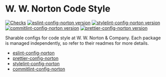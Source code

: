 # W. W. Norton Code Style

[![Checks](https://img.shields.io/github/workflow/status/wwnorton/style/Integration?label=Checks)](https://github.com/wwnorton/style/actions?query=workflow%3AIntegration+branch%3Amain)
[![eslint-config-norton version](https://img.shields.io/npm/v/eslint-config-norton?label=eslint-config)](https://www.npmjs.com/package/eslint-config-norton)
[![stylelint-config-norton version](https://img.shields.io/npm/v/stylelint-config-norton?label=stylelint-config)](https://www.npmjs.com/package/stylelint-config-norton)
[![commitlint-config-norton version](https://img.shields.io/npm/v/commitlint-config-norton?label=commitlint-config)](https://www.npmjs.com/package/commitlint-config-norton)
[![prettier-config-norton version](https://img.shields.io/npm/v/prettier-config-norton?label=prettier-config)](https://www.npmjs.com/package/prettier-config-norton)

Sharable configs for code style at W. W. Norton & Company.
Each package is managed independently, so refer to their readmes for more details.

- [eslint-config-norton](packages/eslint-config-norton)
- [prettier-config-norton](packages/prettier-config-norton)
- [stylelint-config-norton](packages/stylelint-config-norton)
- [commitlint-config-norton](packages/commitlint-config-norton)
